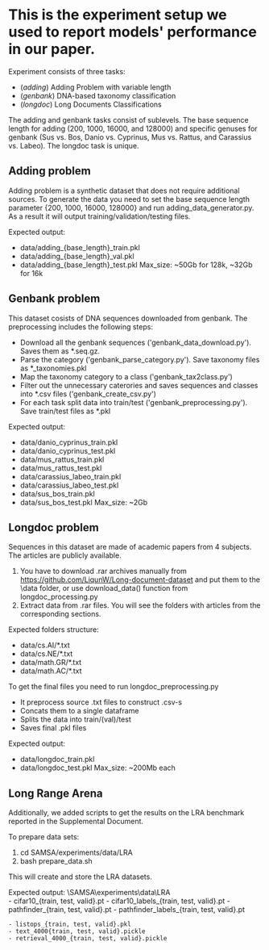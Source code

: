 # This is the experiment setup we used to report models' performance in our paper.

Experiment consists of three tasks:

- (*adding*) Adding Problem with variable length
- (*genbank*) DNA-based taxonomy classification
- (*longdoc*) Long Documents Classifications

The adding and genbank tasks consist of sublevels. The base sequence length for adding (200, 1000, 16000, and 128000) and specific genuses for genbank (Sus vs. Bos, Danio vs. Cyprinus, Mus vs. Rattus, and Carassius vs. Labeo). The longdoc task is unique.

## Adding problem

Adding problem is a synthetic dataset that does not require additional sources.
To generate the data you need to set the base sequence length parameter {200, 1000, 16000, 128000} and run adding_data_generator.py.
As a result it will output training/validation/testing files.

Expected output:
- data/adding_{base_length}_train.pkl
- data/adding_{base_length}_val.pkl 
- data/adding_{base_length}_test.pkl
Max_size: ~50Gb for 128k, ~32Gb for 16k

## Genbank problem

This dataset cosists of DNA sequences downloaded from genbank.
The preprocessing includes the following steps:
- Download all the genbank sequences ('genbank_data_download.py'). Saves them as *.seq.gz.
- Parse the category ('genbank_parse_category.py'). Save taxonomy files as *_taxonomies.pkl 
- Map the taxonomy category to a class ('genbank_tax2class.py')
- Filter out the unnecessary caterories and saves sequences and classes into *.csv files ('genbank_create_csv.py')
- For each task split data into train/test ('genbank_preprocessing.py'). Save train/test files as *.pkl 

Expected output: 
- data/danio_cyprinus_train.pkl
- data/danio_cyprinus_test.pkl
- data/mus_rattus_train.pkl
- data/mus_rattus_test.pkl
- data/carassius_labeo_train.pkl
- data/carassius_labeo_test.pkl
- data/sus_bos_train.pkl
- data/sus_bos_test.pkl
Max_size: ~2Gb

## Longdoc problem

Sequences in this dataset are made of academic papers from 4 subjects.
The articles are publicly available.
1. You have to download .rar archives manually from https://github.com/LiqunW/Long-document-dataset and put them to the \data folder, or 
use download_data() function from longdoc_processing.py
2. Extract data from .rar files. You will see the folders with articles from the corresponding sections.

Expected folders structure: 
- data/cs.AI/*.txt
- data/cs.NE/*.txt
- data/math.GR/*.txt
- data/math.AC/*.txt

To get the final files you need to run longdoc_preprocessing.py
- It preprocess source .txt files to construct .csv-s
- Concats them to a single dataframe
- Splits the data into train/(val)/test 
- Saves final .pkl files

Expected output: 
- data/longdoc_train.pkl
- data/longdoc_test.pkl
Max_size: ~200Mb each


## Long Range Arena
Additionally, we added scripts to get the results on the LRA benchmark reported in the Supplemental Document.

To prepare data sets:

1. cd SAMSA/experiments/data/LRA 
2. bash prepare_data.sh

This will create and store the LRA datasets.

Expected output:
\SAMSA\experiments\data\LRA\
    - cifar10_{train, test, valid}.pt
    - cifar10_labels_{train, test, valid}.pt
    - pathfinder_{train, test, valid}.pt
    - pathfinder_labels_{train, test, valid}.pt

    - listops_{train, test, valid}.pkl
    - text_4000{train, test, valid}.pickle
    - retrieval_4000_{train, test, valid}.pickle

